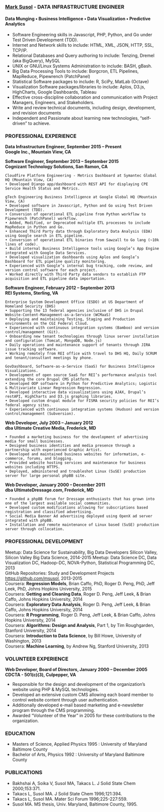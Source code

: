 ### <a target='_blank' href="http://www.marksusol.com">Mark Susol</a> - DATA INFRASTRUCTURE ENGINEER
#### Data Munging • Business Intelligence • Data Visualization • Predictive Analytics

* Software Engineering skills in Javascript, PHP, Python, and Go under Test Driven Development (TDD).
* Internet and Network skills to include:  HTML, XML, JSON, HTTP, SSL, TCP/IP.
* Relational Databases and Query authoring to include:  Tenzing, Dremel (aka BigQuery), MySQL
* UNIX or GNU/Linux Systems Administration to include:  BASH, gBash.
* Big Data Processing Tools to include:  Borgcron, ETL Pipelines, MapReduce, Pipewrench (PatchPanel)
* Statistical Software packages to include:  R, SciPy, MatLab (Octave)
* Visualization Software packages/libraries to include:  Aplos, D3.js, HighCharts, Google Dashboards, Tableau
* Effective cross-discipline collaboration and communication with Project Managers, Engineers, and Stakeholders.
* Write and review technical documents, including design, development, and revision documents
* Independent and Passionate about learning new technologies, “self-driven” to achieve.

### PROFESSIONAL EXPERIENCE

**Data Infrastructure Engineer, September 2015 – Present**  
**Google Inc., Mountain View, CA**

**Software Engineer, September 2013 – September 2015**  
**Cognizant Technology Solutions, San Ramon, CA**
    
    Cloudfire Platform Engineering - Metrics Dashboard at Symantec Global HQ (Mountain View, CA)
    • Developed Django app/dashboard with REST API for displaying CPE Service Health Status and Metrics.

    gTech Engineering Business Intelligence at Google Global HQ (Mountain View, CA)
    • Developed software in Javascript, Python and Go using Test Driven Development (TDD).
    • Conversion of operational ETL pipeline from Python workflow to Pipewrench (PatchPanel) workflow.
    • Added, Modified, or Deprecated multiple ETL processes to include MapReduce in Python and Go.
    • Enhanced Third Party data through Exploratory Data Analysis (EDA) using Google search in ETL pipeline.
    • Conversion of operational ETL binaries from Sawzall to Go lang (~10k lines of code).
    • Build internal Business Intelligence tools using Google’s App Engine integrated with Google Data Services. 
    • Developed visualization dashboards using Aplos and Google’s Dashboard for ETL pipeline quality monitoring.
    • Experienced with Google’s internal bug tracking, code review, and version control software for each project.
    • Worked directly with Third Party data vendors to establish FTP acquisition and ETL pipeline data importation.

**Software Engineer, February 2012 – September 2013**  
**REI Systems, Sterling, VA**

    Enterprise System Development Office (ESDO) at US Department of Homeland Security (DHS)
    • Supporting the 13 federal agencies inclusive of DHS in Drupal Website-Content-Management-as-a-Service (WCMaaS)
    • Deploying and maintaining Testing, Staging and Production environments on the CGI Federal Cloud.
    • Experienced with continuous integration systems (Bamboo) and version control/management (Git).
    • Onboarding new tenant technologies through linux server installation and configuration (Tomcat, MongoDB, Node.js)
    • Daily operations and maintenance support of tenants through JIRA issue tracking software.
    • Working remotely from REI office with travel to DHS HQ, Daily SCRUM and tenant/consultant meetings by phone.
    
    GovDashboard, Software-as-a-Service (SaaS) for Business Intelligence Visualizations.
    • Development of open source SaaS for REI’s performance analysis tool extending the core Drupal CMS platform.
    • Developed OOP software in Python for Predictive Analytics; Logistic & Multivariate Linear Regression Regression.
    • Developed interactive data visualizations using AJAX, Drupal’s restAPI, HighCharts and D3.js graphing libraries.
    • Developed custom drupal module for FISMA security policies for REI’s federal agency sites.
    • Experienced with continuous integration systems (Hudson) and version control/management (Subversion).

**Web Developer, July 2003 – January 2012**  
**dba Ultimate Creative Media, Frederick, MD**

    • Founded a marketing business for the development of advertising media for small businesses.  
    • Designed business identities and media presence through a partnership with experienced Graphic Artist.
    • Developed and maintained business websites for information, e-commerce, forums, and blogging.
    • Provided website hosting services and maintenance for business websites including HTTPS.
    • Deployed, administered and troubleshot Linux (SuSE) production server for large personal phpBB site.

**Web Developer, January 2000 – December 2011**  
**dba UltimateDressage.com, Frederick, MD**	

    • Founded a phpBB forum for Dressage enthusiasts that has grown into one of the largest available social communities.
    • Developed custom modifications allowing for subscriptions based registration and classified advertising.
    • Social Media Banner Ad advertising deployed using OpenX ad server integrated with phpBB.
    • Installation and remote maintenance of Linux based (SuSE) production server through collocation.

###  PROFESSIONAL DEVELOPMENT

Meetup: Data Science for Sustainability, Big Data Developers Silicon Valley, Silicon Valley Big Data Science, 2014-2015
Meetup: Data Science DC, Data Visualization DC, Hadoop-DC, NOVA-Python, Statistical Programming DC, 2013  
GitHub Repositories:  Study and Development Projects <https://github.com/msusol>, 2013-2015  
Coursera: **Regression Models**, Brian Caffo, PhD, Roger D. Peng, PhD, Jeff Leek, PhD, Johns Hopkins University, 2015  
Coursera: **Getting and Cleaning Data**, Roger D. Peng, Jeff Leek, & Brian Caffo, Johns Hopkins University, 2014  
Coursera: **Exploratory Data Analysis**, Roger D. Peng, Jeff Leek, & Brian Caffo, Johns Hopkins University, 2014  
Coursera: **R Programming**, Roger D. Peng, Jeff Leek, & Brian Caffo, Johns Hopkins University, 2014  
Coursera: **Algorithms: Design and Analysis**, Part 1, by Tim Roughgarden, Stanford University, 2014  
Coursera: **Introduction to Data Science**, by Bill Howe, University of Washington, 2013  
Coursera: **Machine Learning**, by Andrew Ng, Stanford University, 2013

### VOLUNTEER EXPERIENCE

**Web Developer, Board of Directors, January 2000 – December 2005**   
**CDCTA - 501(c)(3), Culpepper, VA**	

* Responsible for the design and development of the organization’s website using PHP & MySQL technologies.
* Developed an extensive custom CMS allowing each board member to control website content through user authentication.
* Additionally developed e-mail based marketing and e-newsletter program through the CMS programming.
* Awarded “Volunteer of the Year” in 2005 for these contributions to the organization.

### EDUCATION
* Masters of Science, Applied Physics 1995 : University of Maryland Baltimore County
* Bachelor of Arts, Physics 1992 : University of Maryland Baltimore County

### PUBLICATIONS
* Bakhshai A, Soika V, Susol MA, Takacs L. J Solid State Chem 2000;153:371.
* Takacs L, Susol MA. J Solid State Chem 1996;121:394.
* Takacs L, Susol MA. Mater Sci Forum 1996;225-227:559.
* Susol MA. MS thesis, Univ. Maryland, Baltimore County, 1995.
